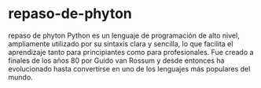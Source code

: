 # repaso-de-phyton
repaso de phyton Python es un lenguaje de programación de alto nivel, ampliamente utilizado por su sintaxis clara y sencilla, lo que facilita el aprendizaje tanto para principiantes como para profesionales. Fue creado a finales de los años 80 por Guido van Rossum y desde entonces ha evolucionado hasta convertirse en uno de los lenguajes más populares del mundo.
